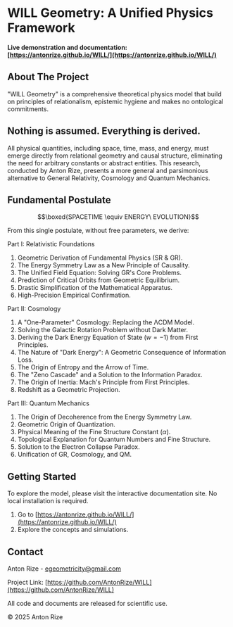 # WILL Geometry: A Unified Physics Framework

**Live demonstration and documentation: [https://antonrize.github.io/WILL/](https://antonrize.github.io/WILL/)**

## About The Project

"WILL Geometry" is a comprehensive theoretical physics model that build on principles of relationalism, epistemic hygiene and makes no ontological commitments. 

## Nothing is assumed. Everything is derived.

All physical quantities, including space, time, mass, and energy, must emerge directly from relational geometry and causal structure, eliminating the need for arbitrary constants or abstract entities.
This research, conducted by Anton Rize, presents a more general and parsimonious alternative to General Relativity, Cosmology and Quantum Mechanics.

## Fundamental Postulate

$$\boxed{SPACETIME \equiv  ENERGY\ EVOLUTION}$$
 
From this single postulate, without free parameters, we derive:

Part I: Relativistic Foundations
1. Geometric Derivation of Fundamental Physics (SR & GR).
2. The Energy Symmetry Law as a New Principle of Causality.
3. The Unified Field Equation: Solving GR's Core Problems.
4. Prediction of Critical Orbits from Geometric Equilibrium.
5. Drastic Simplification of the Mathematical Apparatus.
6. High-Precision Empirical Confirmation.

Part II: Cosmology
1. A "One-Parameter" Cosmology: Replacing the ΛCDM Model.
2. Solving the Galactic Rotation Problem without Dark Matter.
3. Deriving the Dark Energy Equation of State ($w = - 1$) from First Principles.
4. The Nature of "Dark Energy": A Geometric Consequence of Information Loss.
5. The Origin of Entropy and the Arrow of Time.
6. The "Zeno Cascade" and a Solution to the Information Paradox.
7. The Origin of Inertia: Mach's Principle from First Principles.
8. Redshift as a Geometric Projection.

Part III: Quantum Mechanics
1. The Origin of Decoherence from the Energy Symmetry Law.
2. Geometric Origin of Quantization.
3. Physical Meaning of the Fine Structure Constant ($\alpha$).
4. Topological Explanation for Quantum Numbers and Fine Structure.
5. Solution to the Electron Collapse Paradox.
6. Unification of GR, Cosmology, and QM.


## Getting Started

To explore the model, please visit the interactive documentation site. No local installation is required.
1. Go to [https://antonrize.github.io/WILL/](https://antonrize.github.io/WILL/)
2. Explore the concepts and simulations.

## Contact

Anton Rize - [egeometricity@gmail.com](mailto:anton.rize@email.com) 

Project Link: [https://github.com/AntonRize/WILL](https://github.com/AntonRize/WILL)



All code and documents are released for scientific use.

© 2025 Anton Rize
